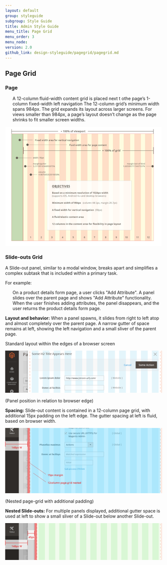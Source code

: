 ```yaml
---
layout: default
group: styleguide
subgroup: Style Guide
title: Admin Style Guide
menu_title: Page Grid
menu_order: 3
menu_node: 
version: 2.0
github_link: design-styleguide/pagegrid/pagegrid.md
---
```



<h2 id="page-grid">Page Grid</h2>

<h3 id="page">Page</h3>

<ul>
	<il>A 12-column fluid-width content grid is placed next t othe page’s 1-column fixed-width left navigation</il>
	<il>The 12-column grid’s minimum width spans 984px. The grid expands its layout across larger screens.</il>
	<il>For views smaller than 984px, a page’s layout doesn’t change as the page shrinks to fit smaller screen widths.</il>
</ul>


<img src="img/PageGrid.png">


<h3 id="slide-out">Slide-outs Grid</h3>

A Slide-out panel, similar to a modal window, breaks apart and simplifies a complex subtask that is included within a primary task. 

For example: 
<ul>
	<il>On a product details form page, a user clicks "Add Attribute".</il>
	<il>A panel slides over the parent page and shows "Add Attribute" functionality.</il>
	<il>When the user finishes adding attributes, the panel disappears, and the user returns the 		product details form page.</il>
</ul>

<b>Layout and behavior:</b> When a panel spawns, it slides from right to left atop and almost completely over the parent page. A narrow gutter of space remains at left, showing the left navigation and a small sliver of the parent page.

Standard layout within the edges of a browser screen

<img src="img/slideout-panel7.png">

(Panel position in relation to browser edge) 

<b>Spacing:</b> Slide-out content is contained in a 12-column page grid, with additional 15px padding on the left edge. The gutter spacing at left is fluid, based on browser width.

<img src="img/slideout-panel8.png">

(Nested page-grid with additional padding)


<b>Nested Slide-outs:</b> For multiple panels displayed, additional gutter space is used at left to show a small sliver of a Slide-out below another Slide-out.

<img src="img/slideout-panel9.png">



